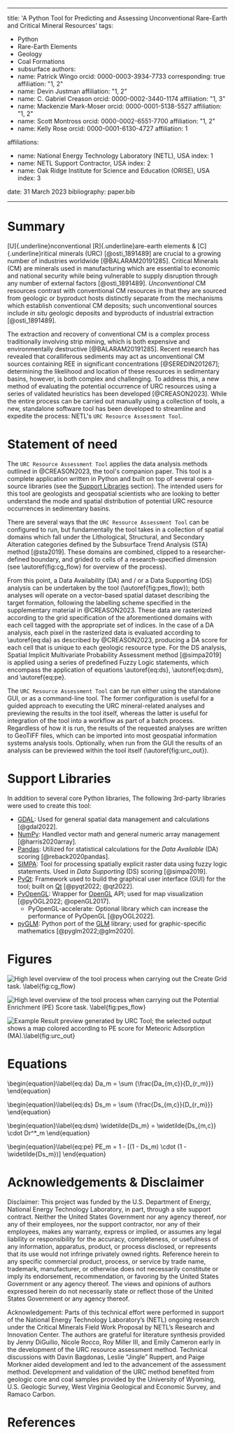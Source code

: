 
---
title: 'A Python Tool for Predicting and Assessing Unconventional Rare-Earth and Critical Mineral Resources'
tags:
  - Python
  - Rare-Earth Elements
  - Geology
  - Coal Formations
  - subsurface
authors:
  - name: Patrick Wingo
    orcid: 0000-0003-3934-7733
    corresponding: true
    affiliation: "1, 2"
  - name: Devin Justman
    affiliation: "1, 2"
  - name: C. Gabriel Creason
    orcid: 0000-0002-3440-1174
    affiliation: "1, 3"
  - name: Mackenzie Mark-Moser
    orcid: 0000-0001-5138-5527
    affiliation: "1, 2"
  - name: Scott Montross
    orcid: 0000-0002-6551-7700
    affiliation: "1, 2"
  - name: Kelly Rose
    orcid: 0000-0001-6130-4727
    affiliation: 1


affiliations:
 - name: National Energy Technology Laboratory (NETL), USA
   index: 1
 - name: NETL Support Contractor, USA
   index: 2
 - name: Oak Ridge Institute for Science and Education (ORISE), USA
   index: 3

date: 31 March 2023
bibliography: paper.bib

---

# Summary

[U]{.underline}nconventional [R]{.underline}are-earth elements & [C]{.underline}ritical minerals (URC) [@osti_1891489] 
are crucial to a growing number of industries worldwide [@BALARAM20191285]. Critical Minerals (CM) are minerals used in
manufacturing which are essential to economic and national security while being vulnerable to supply disruption through 
any number of external factors [@osti_1891489]. _Unconventional_ CM resources contrast with conventional CM resources 
in that they are sourced from geologic or byproduct hosts distinctly separate from the mechanisms which establish 
conventional CM deposits; such unconventional sources include _in situ_ geologic deposits and byproducts of industrial 
extraction [@osti_1891489].
 
The extraction and recovery of conventional CM is a complex process traditionally involving strip mining, 
which is both expensive and environmentally destructive [@BALARAM20191285]. Recent research has revealed that 
coralliferous sediments may act as unconventional CM sources containing REE in significant concentrations 
[@SEREDIN201267]; determining the likelihood and location of these resources in sedimentary basins, however, is both
complex and challenging. To address this, a new method of evaluating the potential occurrence of URC resources using a 
series of validated heuristics has been developed [@CREASON2023]. While the entire process can be carried out manually 
using a collection of tools, a new, standalone software tool has been developed to streamline and expedite the process: 
NETL's `URC Resource Assessment Tool`.


# Statement of need

The `URC Resource Assessment Tool` applies the data analysis methods outlined in @CREASON2023, the tool's companion 
paper. This tool is a complete application written in Python and built on top of several open-source libraries (see the 
[Support Libraries](#support-libraries) section). The intended users for this tool are geologists and geospatial 
scientists who are looking to better understand the mode and spatial distribution of potential URC resource occurrences 
in sedimentary basins.

There are several ways that the `URC Resource Assessment Tool` can be configured to run, but fundamentally the tool 
takes in a collection of spatial domains which fall under the Lithological, Structural, and Secondary Alteration 
categories defined by the Subsurface Trend Analysis (STA) method [@sta2019]. These domains are combined, clipped 
to a researcher-defined boundary, and grided to cells of a research-specified dimension (see \autoref{fig:cg_flow} for 
overview of the process).

From this point, a Data Availability (DA) and / or a Data Supporting (DS) analysis can be undertaken by the tool 
(\autoref{fig:pes_flow}); both analyses will operate on a vector-based spatial dataset describing the target formation,
following the labelling scheme specified in the supplementary material in @CREASON2023. These data are rasterized 
according to the grid specification of the aforementioned domains with each cell tagged with the appropriate set of 
indices. In the case of a DA analysis, each pixel in the rasterized data is evaluated according to \autoref{eq:da} as 
described by @CREASON2023, producing a DA score for each cell that is unique to each geologic resource type. For the DS 
analysis, Spatial Implicit Multivariate Probability Assessment method [@simpa2019] is applied using a series of 
predefined Fuzzy Logic statements, which encompass the application of equations \autoref{eq:ds}, \autoref{eq:dsm}, and
\autoref{eq:pe}. 

The `URC Resource Assessment Tool` can be run either using the standalone GUI, or as a command-line tool. The former 
configuration is useful for a guided approach to executing the URC mineral-related analyses and previewing the results 
in the tool itself, whereas the latter is useful for integration of the tool into a workflow as part of a batch 
process. Regardless of how it is run, the results of the requested analyses are written to GeoTIFF files, which can be 
imported into most geospatial information systems analysis tools. Optionally, when run from the GUI the results 
of an analysis can be previewed within the tool itself (\autoref{fig:urc_out}).


# Support Libraries

In addition to several core Python libraries, The following 3rd-party libraries were used to create this tool:

* [GDAL](https://www.gdal.org): Used for general spatial data management and calculations [@gdal2022].
* [NumPy](https://numpy.org/): Handled vector math and general numeric array management [@harris2020array]. 
* [Pandas](https://pandas.pydata.org/): Utilized for statistical calculations for the _Data Available_ (DA) scoring 
  [@reback2020pandas].
* [SIMPA](https://edx.netl.doe.gov/dataset/simpa-tool): Tool for processing spatially explicit raster data using fuzzy 
  logic statements. Used in _Data Supporting_ (DS) scoring [@simpa2019].
* [PyQt](https://riverbankcomputing.com/software/pyqt/): Framework used to build the graphical user interface (GUI) for
  the tool; built on [Qt](https://www.qt.io) [@pyqt2022; @qt2022].
* [PyOpenGL](https://pyopengl.sourceforge.net/): Wrapper for [OpenGL](https://www.opengl.org/) API; used for map 
  visualization [@pyOGL2022; @openGL2017].
  * PyOpenGL-accelerate: Optional library which can increase the performance of PyOpenGL [@pyOGL2022].
* [pyGLM](https://github.com/Zuzu-Typ/PyGLM): Python port of the [GLM](https://glm.g-truc.net/0.9.9/) library; used for
  graphic-specific mathematics [@pyglm2022;@glm2020].


# Figures

![High level overview of the tool process when carrying out the _Create Grid_ task. \label{fig:cg_flow}](fig_create_grid.png)


![High level overview of the tool process when carrying out the _Potential Enrichment (PE) Score_ task. \label{fig:pes_flow}](fig_pe_score.png)


![Example Result preview generated by URC Tool; the selected output shows a map colored according to PE score for Meteoric Adsorption (MA).\label{fig:urc_out}](fig_pe_ma_result.png)


# Equations

\begin{equation}\label{eq:da}
Da_m = \sum {\frac{Da_{m,c}}{D_{r_m}}}
\end{equation}

\begin{equation}\label{eq:ds}
Ds_m = \sum {\frac{Ds_{m,c}}{D_{r_m}}}
\end{equation}

\begin{equation}\label{eq:dsm}
\widetilde{Ds_m} = \widetilde{Ds_{m,c}} \cdot Dr^*_m
\end{equation}

\begin{equation}\label{eq:pe}
PE_m = 1 - [(1 - Ds_m) \cdot (1 - \widetilde{Ds_m})]
\end{equation}


# Acknowledgements & Disclaimer

Disclaimer:  This project was funded by the U.S. Department of Energy, National Energy Technology Laboratory, in part, 
through a site support contract. Neither the United States Government nor any agency thereof, nor any of their employees, 
nor the support contractor, nor any of their employees, makes any warranty, express or implied, or assumes any legal 
liability or responsibility for the accuracy, completeness, or usefulness of any information, apparatus, product, or 
process disclosed, or represents that its use would not infringe privately owned rights.  Reference herein to any 
specific commercial product, process, or service by trade name, trademark, manufacturer, or otherwise does not 
necessarily constitute or imply its endorsement, recommendation, or favoring by the United States Government or any 
agency thereof. The views and opinions of authors expressed herein do not necessarily state or reflect those of the 
United States Government or any agency thereof. 

Acknowledgement: Parts of this technical effort were performed in support of the National Energy Technology Laboratory’s 
(NETL) ongoing research under the Critical Minerals Field Work Proposal by NETL’s Research and Innovation Center. The 
authors are grateful for literature synthesis provided by Jenny DiGuilio, Nicole Rocco, Roy Miller III, and Emily Cameron 
early in the development of the URC resource assessment method. Technical discussions with Davin Bagdonas, Leslie “Jingle” 
Ruppert, and Paige Morkner aided development and led to the advancement of the assessment method. Development and 
validation of the URC method benefited from geologic core and coal samples provided by the University of Wyoming, U.S. 
Geologic Survey, West Virginia Geological and Economic Survey, and Ramaco Carbon. 

# References
